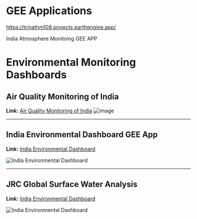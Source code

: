 # GEE Applications

https://trinathm108.projects.earthengine.app/

India Atmosphere Monitoing GEE APP

# Environmental Monitoring Dashboards

## Air Quality Monitoring of India

**Link:** [Air Quality Monitoring of India](https://trinathm108.projects.earthengine.app/view/earth-atmosphere-monitoring-of-india)
![image](https://github.com/user-attachments/assets/c3073c17-9787-4155-b20b-ee927dfd1839)

---

## India Environmental Dashboard GEE App

**Link:** [India Environmental Dashboard](https://trinathm108.projects.earthengine.app/view/india-environmental-dashboard)

![India Environmental Dashboard](https://trinathm108.projects.earthengine.app/view/india-environmental-dashboard)

---

## JRC Global Surface Water Analysis

**Link:** [India Environmental Dashboard](https://trinathm108.projects.earthengine.app/view/globalsurfacewater)

![India Environmental Dashboard](https://trinathm108.projects.earthengine.app/view/globalsurfacewater)
